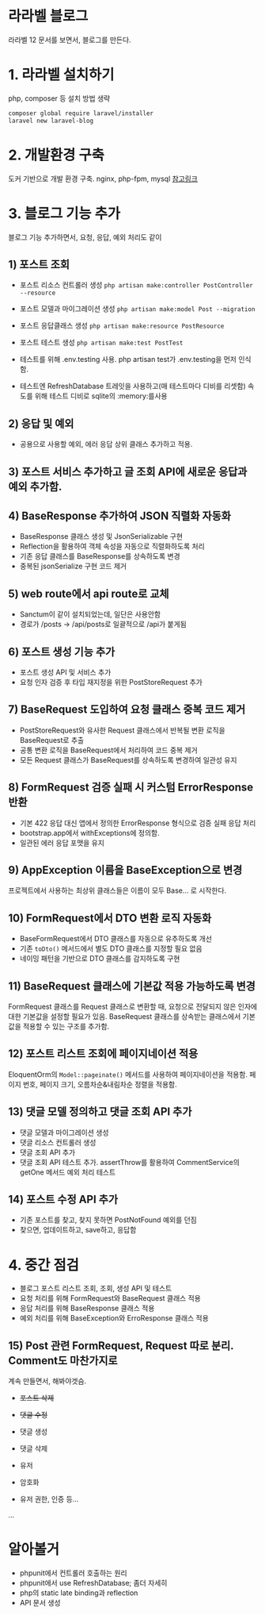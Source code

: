# 라라벨 블로그

라라벨 12 문서를 보면서, 블로그를 만든다.

# 1. 라라벨 설치하기

php, composer 등 설치 방법 생략

```bash
composer global require laravel/installer
laravel new laravel-blog
```

# 2. 개발환경 구축

도커 기반으로 개발 환경 구축. nginx, php-fpm, mysql
[참고링크](https://www.youtube.com/watch?v=qv-P_rPFw4c)

# 3. 블로그 기능 추가

블로그 기능 추가하면서, 요청, 응답, 예외 처리도 같이

## 1) 포스트 조회

- 포스트 리소스 컨트롤러 생성 `php artisan make:controller PostController --resource`

- 포스트 모델과 마이그레이션 생성 `php artisan make:model Post --migration`

- 포스트 응답클래스 생성 `php artisan make:resource PostResource`

- 포스트 테스트 생성 `php artisan make:test PostTest`

- 테스트를 위해 .env.testing 사용. php artisan test가 .env.testing을 먼저 인식함.

- 테스트엔 RefreshDatabase 트레잇을 사용하고(매 테스트마다 디비를 리셋함)
  속도를 위해 테스트 디비로 sqlite의 :memory:를사용

## 2) 응답 및 예외

- 공용으로 사용할 예외, 에러 응답 상위 클래스 추가하고 적용.

## 3) 포스트 서비스 추가하고 글 조회 API에 새로운 응답과 예외 추가함.

## 4) BaseResponse 추가하여 JSON 직렬화 자동화

- BaseResponse 클래스 생성 및 JsonSerializable 구현
- Reflection을 활용하여 객체 속성을 자동으로 직렬화하도록 처리
- 기존 응답 클래스를 BaseResponse를 상속하도록 변경
- 중복된 jsonSerialize 구현 코드 제거

## 5) web route에서 api route로 교체

- Sanctum이 같이 설치되었는데, 일단은 사용안함
- 경로가 /posts -> /api/posts로 일괄적으로 /api가 붙게됨

## 6) 포스트 생성 기능 추가

- 포스트 생성 API 및 서비스 추가
- 요청 인자 검증 후 타입 재지정을 위한 PostStoreRequest 추가

## 7) BaseRequest 도입하여 요청 클래스 중복 코드 제거

- PostStoreRequest와 유사한 Request 클래스에서 반복될 변환 로직을 BaseRequest로 추출
- 공통 변환 로직을 BaseRequest에서 처리하여 코드 중복 제거
- 모든 Request 클래스가 BaseRequest를 상속하도록 변경하여 일관성 유지

## 8) FormRequest 검증 실패 시 커스텀 ErrorResponse 반환

- 기본 422 응답 대신 앱에서 정의한 ErrorResponse 형식으로 검증 실패 응답 처리
- bootstrap.app에서 withExceptions에 정의함.
- 일관된 에러 응답 포맷을 유지

## 9) AppException 이름을 BaseException으로 변경

프로젝트에서 사용하는 최상위 클래스들은 이름이 모두 Base... 로 시작한다.

## 10) FormRequest에서 DTO 변환 로직 자동화

- BaseFormRequest에서 DTO 클래스를 자동으로 유추하도록 개선
- 기존 `toDto()` 메서드에서 별도 DTO 클래스를 지정할 필요 없음
- 네이밍 패턴을 기반으로 DTO 클래스를 감지하도록 구현

## 11) BaseRequest 클래스에 기본값 적용 가능하도록 변경

FormRequest 클래스를 Request 클래스로 변환할 때, 요청으로 전달되지 않은 인자에 대한 기본값을 설정할 필요가 있음.
BaseRequest 클래스를 상속받는 클래스에서 기본값을 적용할 수 있는 구조를 추가함.

## 12) 포스트 리스트 조회에 페이지네이션 적용

EloquentOrm의 `Model::pageinate()` 메서드를 사용하여 페이지네이션을 적용함.
페이지 번호, 페이지 크기, 오름차순&내림차순 정렬을 적용함.

## 13) 댓글 모델 정의하고 댓글 조회 API 추가

- 댓글 모델과 마이그레이션 생성
- 댓글 리소스 컨트롤러 생성
- 댓글 조회 API 추가
- 댓글 조회 API 테스트 추가. assertThrow를 활용하여 CommentService의 getOne 메서드 예외 처리 테스트

## 14) 포스트 수정 API 추가

- 기존 포스트를 찾고, 찾지 못하면 PostNotFound 예외를 던짐
- 찾으면, 업데이트하고, save하고, 응답함

# 4. 중간 점검

- 블로그 포스트 리스트 조회, 조회, 생성 API 및 테스트
- 요청 처리를 위해 FormRequest와 BaseRequest 클래스 적용
- 응답 처리를 위해 BaseResponse 클래스 적용
- 예외 처리를 위해 BaseException와 ErroResponse 클래스 적용

## 15) Post 관련 FormRequest, Request 따로 분리. Comment도 마찬가지로

계속 만들면서, 해봐야겟슴.

- ~~포스트 삭제~~
- ~~댓글 수정~~
- 댓글 생성
- 댓글 삭제

- 유저
- 암호화
- 유저 권한, 인증 등...

...

# 알아볼거

- phpunit에서 컨트롤러 호출하는 원리
- phpunit에서 use RefreshDatabase; 좀더 자세히
- php의 static late binding과 reflection
- API 문서 생성
